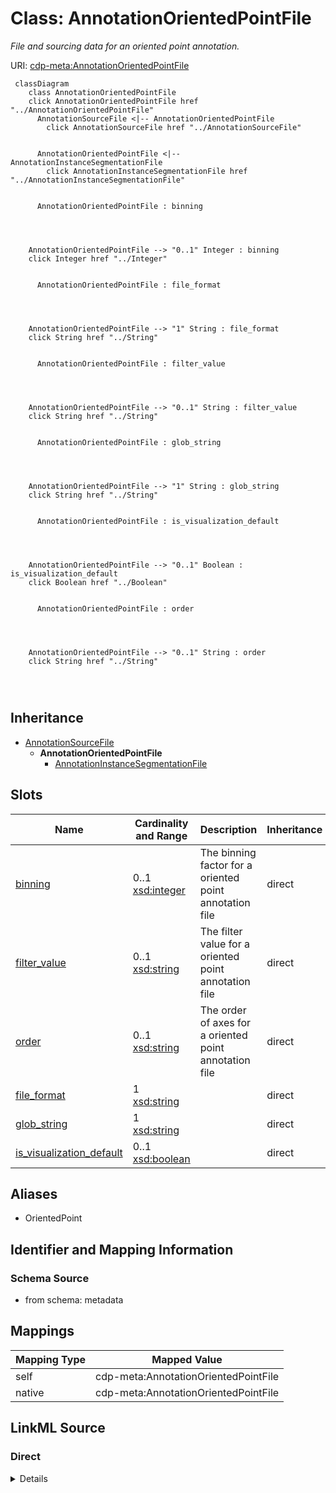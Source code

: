 

# Class: AnnotationOrientedPointFile


_File and sourcing data for an oriented point annotation._





URI: [cdp-meta:AnnotationOrientedPointFile](metadataAnnotationOrientedPointFile)






```mermaid
 classDiagram
    class AnnotationOrientedPointFile
    click AnnotationOrientedPointFile href "../AnnotationOrientedPointFile"
      AnnotationSourceFile <|-- AnnotationOrientedPointFile
        click AnnotationSourceFile href "../AnnotationSourceFile"
      

      AnnotationOrientedPointFile <|-- AnnotationInstanceSegmentationFile
        click AnnotationInstanceSegmentationFile href "../AnnotationInstanceSegmentationFile"
      
      
      AnnotationOrientedPointFile : binning
        
          
    
    
    AnnotationOrientedPointFile --> "0..1" Integer : binning
    click Integer href "../Integer"

        
      AnnotationOrientedPointFile : file_format
        
          
    
    
    AnnotationOrientedPointFile --> "1" String : file_format
    click String href "../String"

        
      AnnotationOrientedPointFile : filter_value
        
          
    
    
    AnnotationOrientedPointFile --> "0..1" String : filter_value
    click String href "../String"

        
      AnnotationOrientedPointFile : glob_string
        
          
    
    
    AnnotationOrientedPointFile --> "1" String : glob_string
    click String href "../String"

        
      AnnotationOrientedPointFile : is_visualization_default
        
          
    
    
    AnnotationOrientedPointFile --> "0..1" Boolean : is_visualization_default
    click Boolean href "../Boolean"

        
      AnnotationOrientedPointFile : order
        
          
    
    
    AnnotationOrientedPointFile --> "0..1" String : order
    click String href "../String"

        
      
```





## Inheritance
* [AnnotationSourceFile](AnnotationSourceFile.md)
    * **AnnotationOrientedPointFile**
        * [AnnotationInstanceSegmentationFile](AnnotationInstanceSegmentationFile.md)



## Slots

| Name | Cardinality and Range | Description | Inheritance |
| ---  | --- | --- | --- |
| [binning](binning.md) | 0..1 <br/> [xsd:integer](http://www.w3.org/2001/XMLSchema#integer) | The binning factor for a oriented point annotation file | direct |
| [filter_value](filter_value.md) | 0..1 <br/> [xsd:string](http://www.w3.org/2001/XMLSchema#string) | The filter value for a oriented point annotation file | direct |
| [order](order.md) | 0..1 <br/> [xsd:string](http://www.w3.org/2001/XMLSchema#string) | The order of axes for a oriented point annotation file | direct |
| [file_format](file_format.md) | 1 <br/> [xsd:string](http://www.w3.org/2001/XMLSchema#string) |  | direct |
| [glob_string](glob_string.md) | 1 <br/> [xsd:string](http://www.w3.org/2001/XMLSchema#string) |  | direct |
| [is_visualization_default](is_visualization_default.md) | 0..1 <br/> [xsd:boolean](http://www.w3.org/2001/XMLSchema#boolean) |  | direct |







## Aliases


* OrientedPoint



## Identifier and Mapping Information







### Schema Source


* from schema: metadata





## Mappings

| Mapping Type | Mapped Value |
| ---  | ---  |
| self | cdp-meta:AnnotationOrientedPointFile |
| native | cdp-meta:AnnotationOrientedPointFile |





## LinkML Source

<!-- TODO: investigate https://stackoverflow.com/questions/37606292/how-to-create-tabbed-code-blocks-in-mkdocs-or-sphinx -->

### Direct

<details>
```yaml
name: AnnotationOrientedPointFile
description: File and sourcing data for an oriented point annotation.
from_schema: metadata
aliases:
- OrientedPoint
is_a: AnnotationSourceFile
attributes:
  binning:
    name: binning
    description: The binning factor for a oriented point annotation file.
    from_schema: metadata
    exact_mappings:
    - cdp-common:annotation_source_file_oriented_point_binning
    rank: 1000
    alias: binning
    owner: AnnotationOrientedPointFile
    domain_of:
    - AnnotationOrientedPointFile
    - AnnotationPointFile
    - AnnotationInstanceSegmentationFile
    range: integer
    inlined: true
    inlined_as_list: true
  filter_value:
    name: filter_value
    description: The filter value for a oriented point annotation file.
    from_schema: metadata
    exact_mappings:
    - cdp-common:annotation_source_file_oriented_point_filter_value
    rank: 1000
    alias: filter_value
    owner: AnnotationOrientedPointFile
    domain_of:
    - AnnotationOrientedPointFile
    - AnnotationInstanceSegmentationFile
    range: string
    inlined: true
    inlined_as_list: true
  order:
    name: order
    description: The order of axes for a oriented point annotation file.
    from_schema: metadata
    exact_mappings:
    - cdp-common:annotation_source_file_oriented_point_order
    rank: 1000
    alias: order
    owner: AnnotationOrientedPointFile
    domain_of:
    - AnnotationOrientedPointFile
    - AnnotationInstanceSegmentationFile
    range: string
    inlined: true
    inlined_as_list: true
  file_format:
    name: file_format
    from_schema: metadata
    exact_mappings:
    - cdp-common:annotation_source_file_format
    alias: file_format
    owner: AnnotationOrientedPointFile
    domain_of:
    - AnnotationSourceFile
    - AnnotationOrientedPointFile
    - AnnotationInstanceSegmentationFile
    - AnnotationPointFile
    - AnnotationSegmentationMaskFile
    - AnnotationSemanticSegmentationMaskFile
    range: string
    required: true
    inlined: true
    inlined_as_list: true
  glob_string:
    name: glob_string
    from_schema: metadata
    exact_mappings:
    - cdp-common:annotation_source_file_glob_string
    alias: glob_string
    owner: AnnotationOrientedPointFile
    domain_of:
    - AnnotationSourceFile
    - AnnotationOrientedPointFile
    - AnnotationInstanceSegmentationFile
    - AnnotationPointFile
    - AnnotationSegmentationMaskFile
    - AnnotationSemanticSegmentationMaskFile
    range: string
    required: true
    inlined: true
    inlined_as_list: true
  is_visualization_default:
    name: is_visualization_default
    from_schema: metadata
    exact_mappings:
    - cdp-common:annotation_source_file_is_visualization_default
    alias: is_visualization_default
    owner: AnnotationOrientedPointFile
    domain_of:
    - AnnotationSourceFile
    - AnnotationOrientedPointFile
    - AnnotationInstanceSegmentationFile
    - AnnotationPointFile
    - AnnotationSegmentationMaskFile
    - AnnotationSemanticSegmentationMaskFile
    range: boolean
    inlined: true
    inlined_as_list: true

```
</details>

### Induced

<details>
```yaml
name: AnnotationOrientedPointFile
description: File and sourcing data for an oriented point annotation.
from_schema: metadata
aliases:
- OrientedPoint
is_a: AnnotationSourceFile
attributes:
  binning:
    name: binning
    description: The binning factor for a oriented point annotation file.
    from_schema: metadata
    exact_mappings:
    - cdp-common:annotation_source_file_oriented_point_binning
    rank: 1000
    alias: binning
    owner: AnnotationOrientedPointFile
    domain_of:
    - AnnotationOrientedPointFile
    - AnnotationPointFile
    - AnnotationInstanceSegmentationFile
    range: integer
    inlined: true
    inlined_as_list: true
  filter_value:
    name: filter_value
    description: The filter value for a oriented point annotation file.
    from_schema: metadata
    exact_mappings:
    - cdp-common:annotation_source_file_oriented_point_filter_value
    rank: 1000
    alias: filter_value
    owner: AnnotationOrientedPointFile
    domain_of:
    - AnnotationOrientedPointFile
    - AnnotationInstanceSegmentationFile
    range: string
    inlined: true
    inlined_as_list: true
  order:
    name: order
    description: The order of axes for a oriented point annotation file.
    from_schema: metadata
    exact_mappings:
    - cdp-common:annotation_source_file_oriented_point_order
    rank: 1000
    alias: order
    owner: AnnotationOrientedPointFile
    domain_of:
    - AnnotationOrientedPointFile
    - AnnotationInstanceSegmentationFile
    range: string
    inlined: true
    inlined_as_list: true
  file_format:
    name: file_format
    from_schema: metadata
    exact_mappings:
    - cdp-common:annotation_source_file_format
    alias: file_format
    owner: AnnotationOrientedPointFile
    domain_of:
    - AnnotationSourceFile
    - AnnotationOrientedPointFile
    - AnnotationInstanceSegmentationFile
    - AnnotationPointFile
    - AnnotationSegmentationMaskFile
    - AnnotationSemanticSegmentationMaskFile
    range: string
    required: true
    inlined: true
    inlined_as_list: true
  glob_string:
    name: glob_string
    from_schema: metadata
    exact_mappings:
    - cdp-common:annotation_source_file_glob_string
    alias: glob_string
    owner: AnnotationOrientedPointFile
    domain_of:
    - AnnotationSourceFile
    - AnnotationOrientedPointFile
    - AnnotationInstanceSegmentationFile
    - AnnotationPointFile
    - AnnotationSegmentationMaskFile
    - AnnotationSemanticSegmentationMaskFile
    range: string
    required: true
    inlined: true
    inlined_as_list: true
  is_visualization_default:
    name: is_visualization_default
    from_schema: metadata
    exact_mappings:
    - cdp-common:annotation_source_file_is_visualization_default
    alias: is_visualization_default
    owner: AnnotationOrientedPointFile
    domain_of:
    - AnnotationSourceFile
    - AnnotationOrientedPointFile
    - AnnotationInstanceSegmentationFile
    - AnnotationPointFile
    - AnnotationSegmentationMaskFile
    - AnnotationSemanticSegmentationMaskFile
    range: boolean
    inlined: true
    inlined_as_list: true

```
</details>